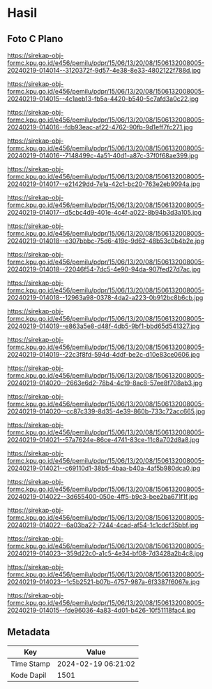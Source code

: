 # Hasil

## Foto C Plano

https://sirekap-obj-formc.kpu.go.id/e456/pemilu/pdpr/15/06/13/20/08/1506132008005-20240219-014014--3120372f-9d57-4e38-8e33-4802122f788d.jpg

https://sirekap-obj-formc.kpu.go.id/e456/pemilu/pdpr/15/06/13/20/08/1506132008005-20240219-014015--4c1aeb13-fb5a-4420-b540-5c7afd3a0c22.jpg

https://sirekap-obj-formc.kpu.go.id/e456/pemilu/pdpr/15/06/13/20/08/1506132008005-20240219-014016--fdb93eac-af22-4762-90fb-9d1eff7fc271.jpg

https://sirekap-obj-formc.kpu.go.id/e456/pemilu/pdpr/15/06/13/20/08/1506132008005-20240219-014016--7148499c-4a51-40d1-a87c-37f0f68ae399.jpg

https://sirekap-obj-formc.kpu.go.id/e456/pemilu/pdpr/15/06/13/20/08/1506132008005-20240219-014017--e21429dd-7e1a-42c1-bc20-763e2eb9094a.jpg

https://sirekap-obj-formc.kpu.go.id/e456/pemilu/pdpr/15/06/13/20/08/1506132008005-20240219-014017--d5cbc4d9-401e-4c4f-a022-8b94b3d3a105.jpg

https://sirekap-obj-formc.kpu.go.id/e456/pemilu/pdpr/15/06/13/20/08/1506132008005-20240219-014018--e307bbbc-75d6-419c-9d62-48b53c0b4b2e.jpg

https://sirekap-obj-formc.kpu.go.id/e456/pemilu/pdpr/15/06/13/20/08/1506132008005-20240219-014018--22046f54-7dc5-4e90-94da-907fed27d7ac.jpg

https://sirekap-obj-formc.kpu.go.id/e456/pemilu/pdpr/15/06/13/20/08/1506132008005-20240219-014018--12963a98-0378-4da2-a223-0b912bc8b6cb.jpg

https://sirekap-obj-formc.kpu.go.id/e456/pemilu/pdpr/15/06/13/20/08/1506132008005-20240219-014019--e863a5e8-d48f-4db5-9bf1-bbd65d541327.jpg

https://sirekap-obj-formc.kpu.go.id/e456/pemilu/pdpr/15/06/13/20/08/1506132008005-20240219-014019--22c3f8fd-594d-4ddf-be2c-d10e83ce0606.jpg

https://sirekap-obj-formc.kpu.go.id/e456/pemilu/pdpr/15/06/13/20/08/1506132008005-20240219-014020--2663e6d2-78b4-4c19-8ac8-57ee8f708ab3.jpg

https://sirekap-obj-formc.kpu.go.id/e456/pemilu/pdpr/15/06/13/20/08/1506132008005-20240219-014020--cc87c339-8d35-4e39-860b-733c72acc665.jpg

https://sirekap-obj-formc.kpu.go.id/e456/pemilu/pdpr/15/06/13/20/08/1506132008005-20240219-014021--57a7624e-86ce-4741-83ce-11c8a702d8a8.jpg

https://sirekap-obj-formc.kpu.go.id/e456/pemilu/pdpr/15/06/13/20/08/1506132008005-20240219-014021--c69110d1-38b5-4baa-b40a-4af5b980dca0.jpg

https://sirekap-obj-formc.kpu.go.id/e456/pemilu/pdpr/15/06/13/20/08/1506132008005-20240219-014022--3d655400-050e-4ff5-b9c3-bee2ba671f1f.jpg

https://sirekap-obj-formc.kpu.go.id/e456/pemilu/pdpr/15/06/13/20/08/1506132008005-20240219-014022--6a03ba22-7244-4cad-af54-1c1cdcf35bbf.jpg

https://sirekap-obj-formc.kpu.go.id/e456/pemilu/pdpr/15/06/13/20/08/1506132008005-20240219-014023--359d22c0-a1c5-4e34-bf08-7d3428a2b4c8.jpg

https://sirekap-obj-formc.kpu.go.id/e456/pemilu/pdpr/15/06/13/20/08/1506132008005-20240219-014023--1c5b2521-b07b-4757-987a-6f3387f6067e.jpg

https://sirekap-obj-formc.kpu.go.id/e456/pemilu/pdpr/15/06/13/20/08/1506132008005-20240219-014015--fde96036-4a83-4d01-b426-10f51118fac4.jpg


## Metadata

| Key        | Value               |
| ---------- | ------------------- |
| Time Stamp | 2024-02-19 06:21:02 |
| Kode Dapil | 1501                |



